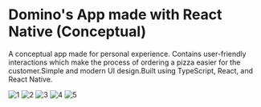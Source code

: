 # Domino's App made with React Native (Conceptual) 

A conceptual app made for personal experience. Contains user-friendly interactions which make the process of ordering a pizza easier for the customer.Simple and modern UI design.Built using TypeScript, React, and React Native.

![1](https://user-images.githubusercontent.com/102714819/201919162-36a938a7-d58c-4bdb-a9cc-e585d6f30293.png) ![2](https://user-images.githubusercontent.com/102714819/201918911-adde0f88-e218-40b3-9bc3-0e685947911a.png) ![3](https://user-images.githubusercontent.com/102714819/201919190-fe0c2992-c60e-427a-a777-a935c19e3eed.png) ![4](https://user-images.githubusercontent.com/102714819/201919224-d3051970-ea03-4e7a-9401-d26765b21867.png) ![5](https://user-images.githubusercontent.com/102714819/201919248-a9d221ce-d3b2-4d0d-a3dd-f86442cd0271.png)



